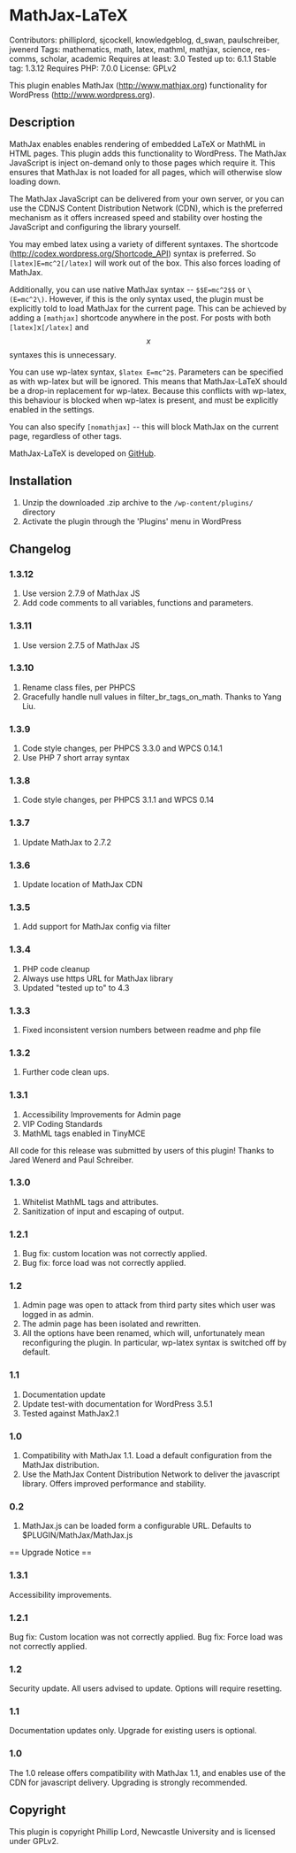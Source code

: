 # MathJax-LaTeX

Contributors: philliplord, sjcockell, knowledgeblog, d_swan, paulschreiber, jwenerd
Tags: mathematics, math, latex, mathml, mathjax, science, res-comms, scholar, academic
Requires at least: 3.0
Tested up to: 6.1.1
Stable tag: 1.3.12
Requires PHP: 7.0.0
License: GPLv2

This plugin enables MathJax (http://www.mathjax.org) functionality for
WordPress (http://www.wordpress.org).

## Description

MathJax enables enables rendering of embedded LaTeX or MathML in HTML pages. This plugin adds this functionality to WordPress. The MathJax JavaScript is inject on-demand only to those pages which require it. This ensures that MathJax is not loaded for all pages, which will otherwise slow loading down.

The MathJax JavaScript can be delivered from your own server, or you can use the CDNJS Content Distribution Network (CDN), which is the preferred mechanism as it offers increased speed and stability over hosting the JavaScript and configuring the library yourself.

You may embed latex using a variety of different syntaxes. The shortcode (http://codex.wordpress.org/Shortcode_API) syntax is preferred. So `[latex]E=mc^2[/latex]` will work out of the box. This also forces loading of MathJax.

Additionally, you can use native MathJax syntax -- `$$E=mc^2$$` or `\(E=mc^2\)`. However, if this is the only syntax used, the plugin must be explicitly told to load MathJax for the current page. This can be achieved by adding a `[mathjax]` shortcode anywhere in the post. For posts with both `[latex]`x`[/latex]` and $$x$$ syntaxes this is unnecessary.

You can use wp-latex syntax, `$latex E=mc^2$`. Parameters can be specified as with wp-latex but will be ignored. This means that MathJax-LaTeX should be a drop-in replacement for wp-latex. Because this conflicts with wp-latex, this behaviour is blocked when wp-latex is present, and must be explicitly enabled in the settings.

You can also specify `[nomathjax]` -- this will block MathJax on the current page, regardless of other tags.

MathJax-LaTeX is developed on [GitHub](https://github.com/phillord/mathjax-latex).

## Installation

1. Unzip the downloaded .zip archive to the `/wp-content/plugins/` directory
1. Activate the plugin through the 'Plugins' menu in WordPress

## Changelog

### 1.3.12

1. Use version 2.7.9 of MathJax JS
1. Add code comments to all variables, functions and parameters.

### 1.3.11

1. Use version 2.7.5 of MathJax JS

### 1.3.10

1. Rename class files, per PHPCS
2. Gracefully handle null values in filter_br_tags_on_math. Thanks to Yang Liu.

### 1.3.9

1. Code style changes, per PHPCS 3.3.0 and WPCS 0.14.1
1. Use PHP 7 short array syntax

### 1.3.8

1. Code style changes, per PHPCS 3.1.1 and WPCS 0.14

### 1.3.7

1. Update MathJax to 2.7.2

### 1.3.6

1. Update location of MathJax CDN

### 1.3.5

1. Add support for MathJax config via filter

### 1.3.4

1. PHP code cleanup
1. Always use https URL for MathJax library
1. Updated "tested up to" to 4.3

### 1.3.3

1. Fixed inconsistent version numbers between readme and php file

### 1.3.2

1. Further code clean ups.

### 1.3.1

1. Accessibility Improvements for Admin page
1. VIP Coding Standards
1. MathML tags enabled in TinyMCE

All code for this release was submitted by users of
this plugin! Thanks to Jared Wenerd and Paul Schreiber.

### 1.3.0

1. Whitelist MathML tags and attributes.
1. Sanitization of input and escaping of output.

### 1.2.1

1. Bug fix: custom location was not correctly applied.
1. Bug fix: force load was not correctly applied.

### 1.2

1. Admin page was open to attack from third party sites which user was logged
   in as admin.
1. The admin page has been isolated and rewritten.
1. All the options have been renamed, which will, unfortunately mean
   reconfiguring the plugin. In particular, wp-latex syntax is switched off by
   default.

### 1.1

1. Documentation update
1. Update test-with documentation for WordPress 3.5.1
1. Tested against MathJax2.1

### 1.0
1. Compatibility with MathJax 1.1. Load a default configuration from the MathJax distribution.
1. Use the MathJax Content Distribution Network to deliver the javascript library. Offers improved performance and stability.

### 0.2
1. MathJax.js can be loaded form a configurable URL. Defaults to $PLUGIN/MathJax/MathJax.js

== Upgrade Notice ==

### 1.3.1

Accessibility improvements.

### 1.2.1

Bug fix: Custom location was not correctly applied.
Bug fix: Force load was not correctly applied.

### 1.2

Security update. All users advised to update. Options will require resetting.

### 1.1
Documentation updates only. Upgrade for existing users is optional.

### 1.0

The 1.0 release offers compatibility with MathJax 1.1, and enables use of the
CDN for javascript delivery. Upgrading is strongly recommended.

## Copyright

This plugin is copyright Phillip Lord, Newcastle University and is licensed under GPLv2.
